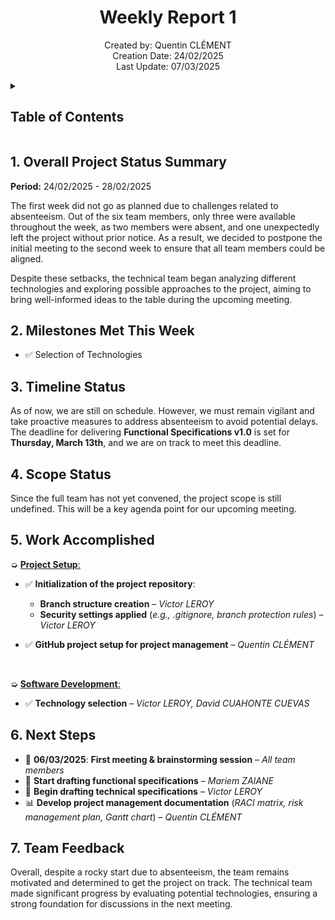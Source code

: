<h1 align="center"> Weekly Report 1 </h1>

<p align="center">
Created by: Quentin CLÉMENT <br> Creation Date: 24/02/2025 <br> Last Update: 07/03/2025
</p>

<details>
<summary>

## Table of Contents

</summary>

- [Table of Contents](#table-of-contents)
- [1. Overall Project Status Summary](#1-overall-project-status-summary)
- [2. Milestones Met This Week](#2-milestones-met-this-week)
- [3. Timeline Status](#3-timeline-status)
- [4. Scope Status](#4-scope-status)
- [5. Work Accomplished](#5-work-accomplished)
- [6. Next Steps](#6-next-steps)
- [7. Team Feedback](#7-team-feedback)

</details>

## 1. Overall Project Status Summary

**Period:** 24/02/2025 - 28/02/2025  

The first week did not go as planned due to challenges related to absenteeism. Out of the six team members, only three were available throughout the week, as two members were absent, and one unexpectedly left the project without prior notice. As a result, we decided to postpone the initial meeting to the second week to ensure that all team members could be aligned.  

Despite these setbacks, the technical team began analyzing different technologies and exploring possible approaches to the project, aiming to bring well-informed ideas to the table during the upcoming meeting.  

## 2. Milestones Met This Week

- ✅ Selection of Technologies  

## 3. Timeline Status

As of now, we are still on schedule. However, we must remain vigilant and take proactive measures to address absenteeism to avoid potential delays. The deadline for delivering **Functional Specifications v1.0** is set for **Thursday, March 13th**, and we are on track to meet this deadline.  

## 4. Scope Status

Since the full team has not yet convened, the project scope is still undefined. This will be a key agenda point for our upcoming meeting.  

## 5. Work Accomplished  

➭ <ins>**Project Setup**<ins>:  

- ✅ **Initialization of the project repository**:  
  - **Branch structure creation** – _Victor LEROY_  
  - **Security settings applied** (_e.g., .gitignore, branch protection rules_) – _Victor LEROY_  

- ✅ **GitHub project setup for project management** – _Quentin CLÉMENT_  

<br>

➭ <ins>**Software Development**<ins>:  

- ✅ **Technology selection** – _Victor LEROY, David CUAHONTE CUEVAS_  

## 6. Next Steps  

- 🧠 **06/03/2025**: **First meeting & brainstorming session** – _All team members_  
- 📅 **Start drafting functional specifications** – _Mariem ZAIANE_  
- 📝 **Begin drafting technical specifications** – _Victor LEROY_  
- 📊 **Develop project management documentation** (_RACI matrix, risk management plan, Gantt chart_) – _Quentin CLÉMENT_  

## 7. Team Feedback  

Overall, despite a rocky start due to absenteeism, the team remains motivated and determined to get the project on track. The technical team made significant progress by evaluating potential technologies, ensuring a strong foundation for discussions in the next meeting.  
